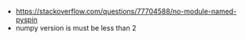 - https://stackoverflow.com/questions/77704588/no-module-named-pyspin
- numpy version is must be less than 2
